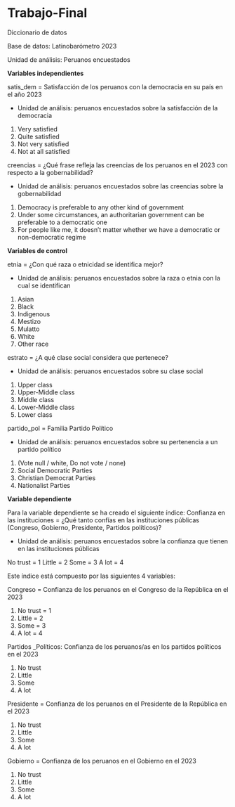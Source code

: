 # Trabajo-Final
Diccionario de datos

Base de datos: Latinobarómetro 2023

Unidad de análisis: Peruanos encuestados


**Variables independientes**

satis_dem = Satisfacción de los peruanos con la democracia en su país en el año 2023

-	Unidad de análisis: peruanos encuestados sobre la satisfacción de la democracia

1.	Very satisfied 
2.	Quite satisfied
3.	Not very satisfied
4.	Not at all satisfied



creencias = ¿Qué frase refleja las creencias de los peruanos en el 2023 con respecto a la gobernabilidad?
-	Unidad de análisis: peruanos encuestados sobre las creencias sobre la gobernabilidad
1.	Democracy is preferable to any other kind of government
2.	Under some circumstances, an authoritarian government can be preferable to a democratic one
3.	For people like me, it doesn’t matter whether we have a democratic or non-democratic regime



**Variables de control**

etnia = ¿Con qué raza o etnicidad se identifica mejor?
-	Unidad de análisis: peruanos encuestados sobre la raza o etnia con la cual se identifican
1.	Asian
2.	Black
3.	Indigenous
4.	Mestizo
5.	Mulatto
6.	White
7.	Other race



estrato = ¿A qué clase social considera que pertenece?

-	Unidad de análisis: peruanos encuestados sobre su clase social
1.	Upper class
2.	Upper-Middle class
3.	Middle class
4.	Lower-Middle class
5.	Lower class


partido_pol = Familia Partido Político
-	Unidad de análisis: peruanos encuestados sobre su pertenencia a un partido político
1.	(Vote null / white, Do not vote / none)
2.	Social Democratic Parties
3.	Christian Democrat Parties
4.	Nationalist Parties


**Variable dependiente**

Para la variable dependiente se ha creado el siguiente índice:
Confianza en las instituciones = ¿Qué tanto confías en las instituciones públicas (Congreso, Gobierno, Presidente, Partidos políticos)?

-	Unidad de análisis: peruanos encuestados sobre la confianza que tienen en las instituciones públicas

No trust = 1
Little = 2
Some = 3
A lot = 4

Este índice está compuesto por las siguientes 4 variables:

Congreso = Confianza de los peruanos en el Congreso de la República en el 2023
1.	No trust = 1
2.	Little = 2
3.	Some = 3
4.	A lot = 4

Partidos _Políticos: Confianza de los peruanos/as en los partidos políticos en el 2023 
1.	No trust 
2.	Little 
3.	Some 
4.	A lot 

Presidente = Confianza de los peruanos en el Presidente de la República en el 2023
1.	No trust
2.	Little 
3.	Some 
4.	A lot

Gobierno = Confianza de los peruanos en el Gobierno en el 2023
1.	No trust 
2.	Little 
3.	Some 
4.	A lot 
